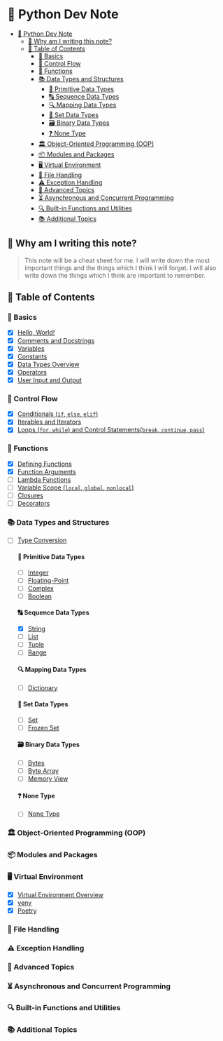 # 🐍 Python Dev Note

- [🐍 Python Dev Note](#-python-dev-note)
  - [📘 Why am I writing this note?](#-why-am-i-writing-this-note)
  - [📑 Table of Contents](#-table-of-contents)
    - [📝 Basics](#-basics)
    - [🔄 Control Flow](#-control-flow)
    - [🔧 Functions](#-functions)
    - [📚 Data Types and Structures](#-data-types-and-structures)
      - [🔢 Primitive Data Types](#-primitive-data-types)
      - [🔠 Sequence Data Types](#-sequence-data-types)
      - [🔍 Mapping Data Types](#-mapping-data-types)
      - [🔗 Set Data Types](#-set-data-types)
      - [🗃️ Binary Data Types](#️-binary-data-types)
      - [❓ None Type](#-none-type)
    - [🏛️ Object-Oriented Programming (OOP)](#️-object-oriented-programming-oop)
    - [📦 Modules and Packages](#-modules-and-packages)
    - [🖥️ Virtual Environment](#️-virtual-environment)
    - [📂 File Handling](#-file-handling)
    - [⚠️ Exception Handling](#️-exception-handling)
    - [🚀 Advanced Topics](#-advanced-topics)
    - [⏳ Asynchronous and Concurrent Programming](#-asynchronous-and-concurrent-programming)
    - [🔍 Built-in Functions and Utilities](#-built-in-functions-and-utilities)
    - [📚 Additional Topics](#-additional-topics)

## 📘 Why am I writing this note?

> This note will be a cheat sheet for me. I will write down the most important things and the things which I think I will forget. I will also write down the things which I think are important to remember.

## 📑 Table of Contents

### 📝 Basics

- [x] [Hello, World!](./basics/hello-world.md)
- [x] [Comments and Docstrings](./basics/comments-and-docstrings.md)
- [x] [Variables](./basics/variables.md)
- [x] [Constants](./basics/constants.md)
- [x] [Data Types Overview](./basics/data-types-overview.md)
- [x] [Operators](./basics/operators.md)
- [x] [User Input and Output](./basics/user-input-output.md)

### 🔄 Control Flow

- [x] [Conditionals (`if`, `else`, `elif`)](./control-flow/conditionals.md)
- [x] [Iterables and Iterators](./control-flow/iterables-and-iterators.md)
- [x] [Loops (`for`, `while`) and Control Statements(`break`, `continue`, `pass`)](./control-flow/loops-and-control-statements.md)

### 🔧 Functions

- [x] [Defining Functions](./functions/defining-functions.md)
- [x] [Function Arguments](./functions/function-arguments.md)
- [ ] [Lambda Functions](./functions/lambda-functions.md)
- [ ] [Variable Scope (`local`, `global`, `nonlocal`)](./functions/variable-scope.md)
- [ ] [Closures](./functions/closures.md)
- [ ] [Decorators](./functions/decorators.md)

### 📚 Data Types and Structures

- [ ] [Type Conversion](./data-types-and-structures/type-conversion.md)

  #### 🔢 Primitive Data Types

  - [ ] [Integer](./data-types-and-structures/int.md)
  - [ ] [Floating-Point](./data-types-and-structures/float.md)
  - [ ] [Complex](./data-types-and-structures/complex.md)
  - [ ] [Boolean](./data-types-and-structures/boolean.md)

  #### 🔠 Sequence Data Types

  - [x] [String](./data-types-and-structures/string.md)
  - [ ] [List](./data-types-and-structures/list.md)
  - [ ] [Tuple](./data-types-and-structures/tuple.md)
  - [ ] [Range](./data-types-and-structures/range.md)

  #### 🔍 Mapping Data Types

  - [ ] [Dictionary](./data-types-and-structures/dict.md)

  #### 🔗 Set Data Types

  - [ ] [Set](./data-types-and-structures/set.md)
  - [ ] [Frozen Set](./data-types-and-structures/frozenset.md)

  #### 🗃️ Binary Data Types

  - [ ] [Bytes](./data-types-and-structures/bytes.md)
  - [ ] [Byte Array](./data-types-and-structures/bytearray.md)
  - [ ] [Memory View](./data-types-and-structures/memoryview.md)

  #### ❓ None Type

  - [ ] [None Type](./data-types-and-structures/NoneType.md)

### 🏛️ Object-Oriented Programming (OOP)

### 📦 Modules and Packages

### 🖥️ Virtual Environment

- [x] [Virtual Environment Overview](./virtual-environment/virtual-environment-overview.md)
- [x] [venv](./virtual-environment/venv.md)
- [x] [Poetry](./virtual-environment/poetry.md)

### 📂 File Handling

### ⚠️ Exception Handling

### 🚀 Advanced Topics

### ⏳ Asynchronous and Concurrent Programming

### 🔍 Built-in Functions and Utilities

### 📚 Additional Topics

